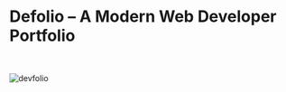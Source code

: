 # Defolio – A Modern Web Developer Portfolio

</br>

![devfolio](https://github.com/user-attachments/assets/08bdde96-c568-4172-9e4f-35a6bcd94cea)
